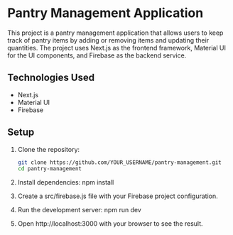 # Pantry Management Application

This project is a pantry management application that allows users to keep track of pantry items by adding or removing items and updating their quantities. The project uses Next.js as the frontend framework, Material UI for the UI components, and Firebase as the backend service.

## Technologies Used

- Next.js
- Material UI
- Firebase

## Setup

1. Clone the repository:
   ```bash
   git clone https://github.com/YOUR_USERNAME/pantry-management.git
   cd pantry-management
2. Install dependencies:
     npm install

3. Create a src/firebase.js file with your Firebase project configuration.
4. Run the development server:
      npm run dev
5. Open http://localhost:3000 with your browser to see the result.
